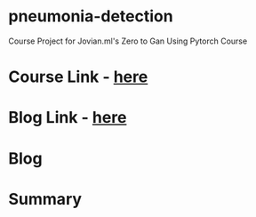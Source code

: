 # pneumonia-detection
Course Project for Jovian.ml's Zero to Gan Using Pytorch Course

# Course Link - [here](zerotogans.com)

# Blog Link - [here](https://zed1025.github.io/pneumonia-detection/)

# Blog

# Summary

